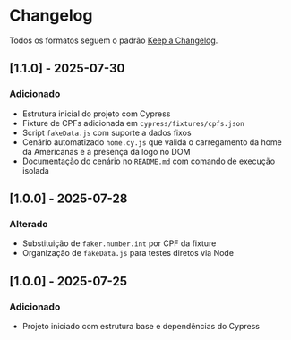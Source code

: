 # Changelog

Todos os formatos seguem o padrão [Keep a Changelog](https://keepachangelog.com/pt-BR/1.0.0/).

## [1.1.0] - 2025-07-30
### Adicionado
- Estrutura inicial do projeto com Cypress
- Fixture de CPFs adicionada em `cypress/fixtures/cpfs.json`
- Script `fakeData.js` com suporte a dados fixos
- Cenário automatizado `home.cy.js` que valida o carregamento da home da Americanas e a presença da logo no DOM
- Documentação do cenário no `README.md` com comando de execução isolada


## [1.0.0] - 2025-07-28
### Alterado
- Substituição de `faker.number.int` por CPF da fixture
- Organização de `fakeData.js` para testes diretos via Node

## [1.0.0] - 2025-07-25
### Adicionado
- Projeto iniciado com estrutura base e dependências do Cypress
